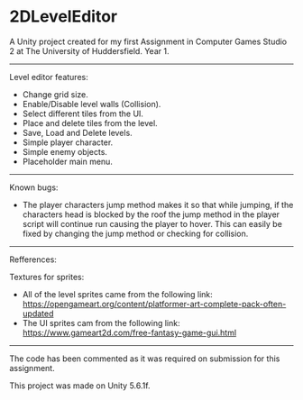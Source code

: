 # 2DLevelEditor

A Unity project created for my first Assignment in Computer Games Studio 2 at The University of Huddersfield. Year 1.

---------------------------------------------

Level editor features:

- Change grid size.
- Enable/Disable level walls (Collision).
- Select different tiles from the UI.
- Place and delete tiles from the level.
- Save, Load and Delete levels.
- Simple player character.
- Simple enemy objects.
- Placeholder main menu.

---------------------------------------------

Known bugs:

- The player characters jump method makes it so that while jumping, if the characters head is blocked by the roof the jump method in the player script will continue run causing the player to hover. This can easily be fixed by changing the jump method or checking for collision.

---------------------------------------------

Refferences:

Textures for sprites:

- All of the level sprites came from the following link: https://opengameart.org/content/platformer-art-complete-pack-often-updated
- The UI sprites cam from the following link: https://www.gameart2d.com/free-fantasy-game-gui.html

---------------------------------------------

The code has been commented as it was required on submission for this assignment.

This project was made on Unity 5.6.1f.
